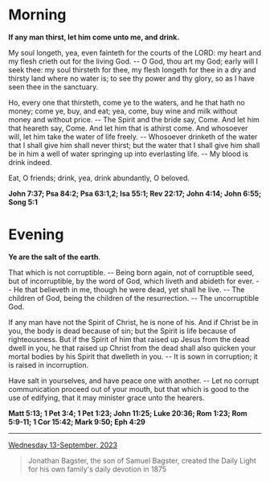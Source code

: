 # Morning

**If any man thirst, let him come unto me, and drink.**
 
My soul longeth, yea, even fainteth for the courts of the LORD: my heart and my flesh crieth out for the living God. -- O God, thou art my God; early will I seek thee: my soul thirsteth for thee, my flesh longeth for thee in a dry and thirsty land where no water is; to see thy power and thy glory, so as I have seen thee in the sanctuary.
 
Ho, every one that thirsteth, come ye to the waters, and he that hath no money; come ye, buy, and eat; yea, come, buy wine and milk without money and without price. -- The Spirit and the bride say, Come. And let him that heareth say, Come. And let him that is athirst come. And whosoever will, let him take the water of life freely. -- Whosoever drinketh of the water that I shall give him shall never thirst; but the water that I shall give him shall be in him a well of water springing up into everlasting life. -- My blood is drink indeed.
 
Eat, O friends; drink, yea, drink abundantly, O beloved.  

**John 7:37; Psa 84:2; Psa 63:1,2; Isa 55:1; Rev 22:17; John 4:14; John 6:55; Song 5:1**

# Evening

**Ye are the salt of the earth**.
 
That which is not corruptible. -- Being born again, not of corruptible seed, but of incorruptible, by the word of God, which liveth and abideth for ever. -- He that believeth in me, though he were dead, yet shall he live. -- The children of God, being the children of the resurrection. -- The uncorruptible God.
 
If any man have not the Spirit of Christ, he is none of his. And if Christ be in you, the body is dead because of sin; but the Spirit is life because of righteousness. But if the Spirit of him that raised up Jesus from the dead dwell in you, he that raised up Christ from the dead shall also quicken your mortal bodies by his Spirit that dwelleth in you. -- It is sown in corruption; it is raised in incorruption.
 
Have salt in yourselves, and have peace one with another. -- Let no corrupt communication proceed out of your mouth, but that which is good to the use of edifying, that it may minister grace unto the hearers.  

**Matt 5:13; 1 Pet 3:4; 1 Pet 1:23; John 11:25; Luke 20:36; Rom 1:23; Rom 5:9-11; 1 Cor 15:42; Mark 9:50; Eph 4:29**

---

[Wednesday 13-September, 2023](https://t.me/s/daily_light)

> Jonathan Bagster, the son of Samuel Bagster, created the Daily Light for his own family's daily devotion in 1875

